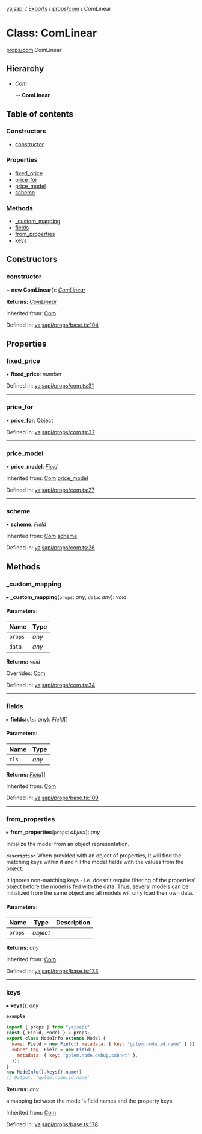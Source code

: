 [yajsapi](../README.md) / [Exports](../modules.md) / [props/com](../modules/props_com.md) / ComLinear

# Class: ComLinear

[props/com](../modules/props_com.md).ComLinear

## Hierarchy

* [*Com*](props_com.com.md)

  ↳ **ComLinear**

## Table of contents

### Constructors

- [constructor](props_com.comlinear.md#constructor)

### Properties

- [fixed\_price](props_com.comlinear.md#fixed_price)
- [price\_for](props_com.comlinear.md#price_for)
- [price\_model](props_com.comlinear.md#price_model)
- [scheme](props_com.comlinear.md#scheme)

### Methods

- [\_custom\_mapping](props_com.comlinear.md#_custom_mapping)
- [fields](props_com.comlinear.md#fields)
- [from\_properties](props_com.comlinear.md#from_properties)
- [keys](props_com.comlinear.md#keys)

## Constructors

### constructor

\+ **new ComLinear**(): [*ComLinear*](props_com.comlinear.md)

**Returns:** [*ComLinear*](props_com.comlinear.md)

Inherited from: [Com](props_com.com.md)

Defined in: [yajsapi/props/base.ts:104](https://github.com/golemfactory/yajsapi/blob/0a8d8c8/yajsapi/props/base.ts#L104)

## Properties

### fixed\_price

• **fixed\_price**: *number*

Defined in: [yajsapi/props/com.ts:31](https://github.com/golemfactory/yajsapi/blob/0a8d8c8/yajsapi/props/com.ts#L31)

___

### price\_for

• **price\_for**: Object

Defined in: [yajsapi/props/com.ts:32](https://github.com/golemfactory/yajsapi/blob/0a8d8c8/yajsapi/props/com.ts#L32)

___

### price\_model

• **price\_model**: [*Field*](props_base.field.md)

Inherited from: [Com](props_com.com.md).[price_model](props_com.com.md#price_model)

Defined in: [yajsapi/props/com.ts:27](https://github.com/golemfactory/yajsapi/blob/0a8d8c8/yajsapi/props/com.ts#L27)

___

### scheme

• **scheme**: [*Field*](props_base.field.md)

Inherited from: [Com](props_com.com.md).[scheme](props_com.com.md#scheme)

Defined in: [yajsapi/props/com.ts:26](https://github.com/golemfactory/yajsapi/blob/0a8d8c8/yajsapi/props/com.ts#L26)

## Methods

### \_custom\_mapping

▸ **_custom_mapping**(`props`: *any*, `data`: *any*): *void*

#### Parameters:

Name | Type |
------ | ------ |
`props` | *any* |
`data` | *any* |

**Returns:** *void*

Overrides: [Com](props_com.com.md)

Defined in: [yajsapi/props/com.ts:34](https://github.com/golemfactory/yajsapi/blob/0a8d8c8/yajsapi/props/com.ts#L34)

___

### fields

▸ **fields**(`cls`: *any*): [*Field*](props_base.field.md)[]

#### Parameters:

Name | Type |
------ | ------ |
`cls` | *any* |

**Returns:** [*Field*](props_base.field.md)[]

Inherited from: [Com](props_com.com.md)

Defined in: [yajsapi/props/base.ts:109](https://github.com/golemfactory/yajsapi/blob/0a8d8c8/yajsapi/props/base.ts#L109)

___

### from\_properties

▸ **from_properties**(`props`: *object*): *any*

Initialize the model from an object representation.

**`description`** When provided with an object of properties, it will find the matching keys
   within it and fill the model fields with the values from the object.

   It ignores non-matching keys - i.e. doesn't require filtering of the properties'
   object before the model is fed with the data. Thus, several models can be
   initialized from the same object and all models will only load their own data.

#### Parameters:

Name | Type | Description |
------ | ------ | ------ |
`props` | *object* |     |

**Returns:** *any*

Inherited from: [Com](props_com.com.md)

Defined in: [yajsapi/props/base.ts:133](https://github.com/golemfactory/yajsapi/blob/0a8d8c8/yajsapi/props/base.ts#L133)

___

### keys

▸ **keys**(): *any*

**`example`** 
```js
import { props } from "yajsapi"
const { Field, Model } = props;
export class NodeInfo extends Model {
  name: Field = new Field({ metadata: { key: "golem.node.id.name" } });
  subnet_tag: Field = new Field({
    metadata: { key: "golem.node.debug.subnet" },
  });
}
new NodeInfo().keys().name()
// Output: 'golem.node.id.name'
```

**Returns:** *any*

a mapping between the model's field names and the property keys

Inherited from: [Com](props_com.com.md)

Defined in: [yajsapi/props/base.ts:178](https://github.com/golemfactory/yajsapi/blob/0a8d8c8/yajsapi/props/base.ts#L178)
